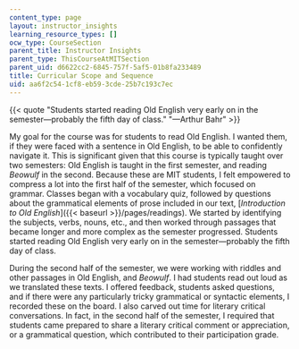 ```yaml
---
content_type: page
layout: instructor_insights
learning_resource_types: []
ocw_type: CourseSection
parent_title: Instructor Insights
parent_type: ThisCourseAtMITSection
parent_uid: d6622cc2-6845-757f-5af5-01b8fa233489
title: Curricular Scope and Sequence
uid: aa6f2c54-1cf8-eb59-3cde-25b7c193c7ec
---
```


{{< quote "Students started reading Old English very early on in the semester—probably the fifth day of class." "—Arthur Bahr" >}}

My goal for the course was for students to read Old English. I wanted them, if they were faced with a sentence in Old English, to be able to confidently navigate it. This is significant given that this course is typically taught over two semesters: Old English is taught in the first semester, and reading _Beowulf_ in the second. Because these are MIT students, I felt empowered to compress a lot into the first half of the semester, which focused on grammar. Classes began with a vocabulary quiz, followed by questions about the grammatical elements of prose included in our text, [_Introduction to Old English_]({{< baseurl >}}/pages/readings). We started by identifying the subjects, verbs, nouns, etc., and then worked through passages that became longer and more complex as the semester progressed. Students started reading Old English very early on in the semester—probably the fifth day of class.

During the second half of the semester, we were working with riddles and other passages in Old English, and _Beowulf_. I had students read out loud as we translated these texts. I offered feedback, students asked questions, and if there were any particularly tricky grammatical or syntactic elements, I recorded these on the board. I also carved out time for literary critical conversations. In fact, in the second half of the semester, I required that students came prepared to share a literary critical comment or appreciation, or a grammatical question, which contributed to their participation grade.